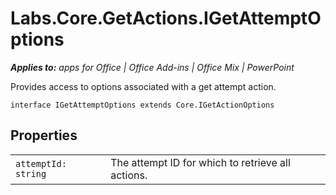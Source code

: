 
# Labs.Core.GetActions.IGetAttemptOptions

 _**Applies to:** apps for Office | Office Add-ins | Office Mix | PowerPoint_

Provides access to options associated with a get attempt action.

```
interface IGetAttemptOptions extends Core.IGetActionOptions
```


## Properties


|||
|:-----|:-----|
| `attemptId: string`|The attempt ID for which to retrieve all actions.|
